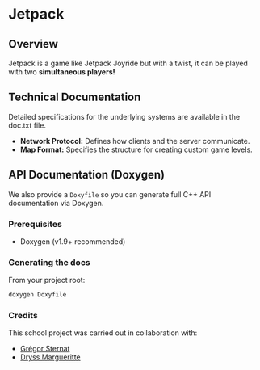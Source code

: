 # Jetpack

## Overview

Jetpack is a game like Jetpack Joyride but with a twist, it can be played with two **simultaneous players!**

## Technical Documentation

Detailed specifications for the underlying systems are available in the doc.txt file.

*   **Network Protocol:** Defines how clients and the server communicate.
*   **Map Format:** Specifies the structure for creating custom game levels.

## API Documentation (Doxygen)

We also provide a `Doxyfile` so you can generate full C++ API documentation via Doxygen.

### Prerequisites

- Doxygen (v1.9+ recommended)

### Generating the docs

From your project root:

```bash
doxygen Doxyfile
```

### Credits
This school project was carried out in collaboration with:

- [Grégor Sternat](github.com/gregorsternat)
- [Dryss Margueritte](github.com/Dryss10)
